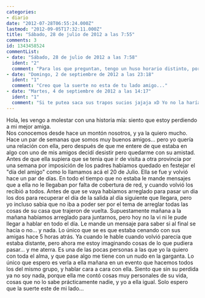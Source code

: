 ```yaml
---
categories:
- diario
date: "2012-07-28T06:55:24.000Z"
lastmod: "2012-09-05T17:32:11.000Z"
title: "Sábado, 28 de julio de 2012 a las 7:55"
comments: 3
id: 1343458524
commentList:
- date: "Sábado, 28 de julio de 2012 a las 7:58"
  ident: "2"
  comment: "Para los que preguntan, tengo un huso horario distinto, por ejemplo, ahora mismo son las 3:57 am, por eso ando escribiendo en este contexto horario."
- date: "Domingo, 2 de septiembre de 2012 a las 23:18"
  ident: "1"
  comment: "Creo que la suerte no esta de tu lado amigo..."
- date: "Martes, 4 de septiembre de 2012 a las 14:17"
  ident: "1"
  comment: "Si te putea saca sus trapos sucios jajaja xD Yo no la haría, porque lo considero ser un ruin, y si la quieres no as a poder putearla. Pero cuando esa persona te putee mucho ya no la querrás y verás que fácil es cagarse en ella etc etc"
---
```


Hola, les vengo a molestar con una historia mía: siento que estoy perdiendo a mi mejor amiga.  
Nos conocemos desde hace un montón nosotros, y ya la quiero mucho. Hace un par de semanas que somos muy buenos amigos... pero yo quería una relación con ella, pero después de que me entere de que estaba en algo con uno de mis amigos decidí desistir pero quedarme con su amistad. Antes de que ella supiera que se tenia que ir de visita a otra provincia por una semana por imposición de los padres habíamos quedado en festejar el "día del amigo" como lo llamamos acá el 20 de Julio. Ella se fue y volvió hace un par de días. En todo el tiempo que no estaba le mande mensajes que a ella no le llegaban por falta de cobertura de red,  y cuando volvió los recibió a todos. Antes de que se vaya habíamos arreglado para pasar un dia los dos para recuperar el día de la salida al día siguiente que llegara, pero yo incluso sabia que no iba a poder ser por el tema de arreglar todas las cosas de su casa que trajeron de vuelta. Supuestamente mañana a la mañana habíamos arreglado para juntarnos, pero hoy no la vi ni le pude llegar a hablar en todo el día. Le mande un mensaje para saber si al final se hacia o no... y nada. Lo único que se es que estaba cenando con sus amigas hace 5 horas atrás. Ya cuando le hable cuando volvió parecía que estaba distante, pero ahora me estoy imaginando cosas de lo que pudiera pasar... y me aterra. Es una de las pocas personas a las que yo la quiero con toda el alma, y que pase algo me tiene con un nudo en la garganta. Lo único que espero es verla a ella mañana en un evento que hacemos todos los del mismo grupo, y hablar cara a cara con ella. Siento que sin su perdida ya no soy nada, porque ella me contó cosas muy personales de su vida, cosas que no lo sabe prácticamente nadie, y yo a ella igual. Solo espero que la suerte este de mi lado...